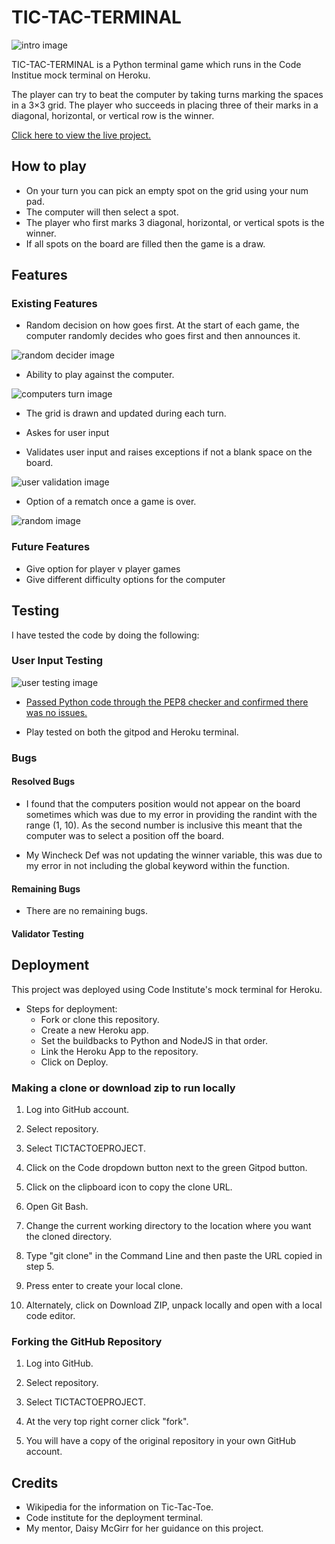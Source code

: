 # TIC-TAC-TERMINAL

![intro image](images/intro.PNG)

TIC-TAC-TERMINAL is a Python terminal game which runs in the Code Institue mock terminal on Heroku.

The player can try to beat the computer by taking turns marking the spaces in a 3×3 grid. The player who succeeds in placing three of their marks in a diagonal, horizontal, or vertical row is the winner.

[Click here to view the live project.](https://tictacterminal.herokuapp.com "Heroku App")

## How to play
 
* On your turn you can pick an empty spot on the grid using your num pad.
* The computer will then select a spot.
* The player who first marks 3 diagonal, horizontal, or vertical spots is the winner.
* If all spots on the board are filled then the game is a draw.

## Features

### Existing Features

* Random decision on how goes first.
    At the start of each game, the computer randomly decides who goes first and then announces it. 

![random decider image](images/random.PNG)

* Ability to play against the computer.

![computers turn image](images/computerturn.PNG)

* The grid is drawn and updated during each turn. 

* Askes for user input

* Validates user input and raises exceptions if not a blank space on the board.

![user validation image](images/exceptions.PNG)

* Option of a rematch once a game is over. 

![random image](images/rematch.PNG)

### Future Features

* Give option for player v player games
* Give different difficulty options for the computer

## Testing

I have tested the code by doing the following:

### User Input Testing

![user testing image](images/userinputtesting.PNG)

* [Passed Python code through the PEP8 checker and confirmed there was no issues.](images/PEP8.PNG)

* Play tested on both the gitpod and Heroku terminal. 

### Bugs

#### Resolved Bugs

* I found that the computers position would not appear on the board sometimes which was due to my error in providing the randint with the range (1, 10). As the second number is inclusive this meant that the computer was to select a position off the board. 

* My Wincheck Def was not updating the winner variable, this was due to my error in not including the global keyword within the function. 

#### Remaining Bugs

* There are no remaining bugs.

#### Validator Testing

## Deployment

This project was deployed using Code Institute's mock terminal for Heroku.

* Steps for deployment:
  - Fork or clone this repository.
  - Create a new Heroku app.
  - Set the buildbacks to Python and NodeJS in that order.
  - Link the Heroku App to the repository.
  - Click on Deploy.

### Making a clone or download zip to run locally

1. Log into GitHub account.

2. Select repository.

3. Select TICTACTOEPROJECT.

4. Click on the Code dropdown button next to the green Gitpod button.

5. Click on the clipboard icon to copy the clone URL.

6. Open Git Bash.

7. Change the current working directory to the location where you want the cloned directory.

8. Type "git clone" in the Command Line and then paste the URL copied in step 5.

9. Press enter to create your local clone.

10. Alternately, click on Download ZIP, unpack locally and open with a local code editor.

### Forking the GitHub Repository

1. Log into GitHub.

2. Select repository.

3. Select TICTACTOEPROJECT.

4. At the very top right corner click "fork".

5. You will have a copy of the original repository in your own GitHub account.

## Credits

* Wikipedia for the information on Tic-Tac-Toe.
* Code institute for the deployment terminal.
* My mentor, Daisy McGirr for her guidance on this project. 